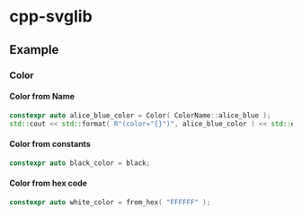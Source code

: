 ﻿# cpp-svglib

## Example

### Color

#### Color from Name

```cpp
constexpr auto alice_blue_color = Color( ColorName::alice_blue );
std::cout << std::format( R"(color="{}")", alice_blue_color ) << std::endl;
```

#### Color from constants

```cpp
constexpr auto black_color = black;
```

#### Color from hex code

```cpp
constexpr auto white_color = from_hex( "FFFFFF" );
```
